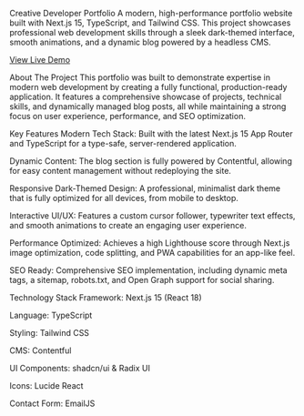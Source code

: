 Creative Developer Portfolio
A modern, high-performance portfolio website built with Next.js 15, TypeScript, and Tailwind CSS. This project showcases professional web development skills through a sleek dark-themed interface, smooth animations, and a dynamic blog powered by a headless CMS.

[View Live Demo](https://v0-new-portfolio-lilac.vercel.app/)

About The Project
This portfolio was built to demonstrate expertise in modern web development by creating a fully functional, production-ready application. It features a comprehensive showcase of projects, technical skills, and dynamically managed blog posts, all while maintaining a strong focus on user experience, performance, and SEO optimization.

Key Features
Modern Tech Stack: Built with the latest Next.js 15 App Router and TypeScript for a type-safe, server-rendered application.

Dynamic Content: The blog section is fully powered by Contentful, allowing for easy content management without redeploying the site.

Responsive Dark-Themed Design: A professional, minimalist dark theme that is fully optimized for all devices, from mobile to desktop.

Interactive UI/UX: Features a custom cursor follower, typewriter text effects, and smooth animations to create an engaging user experience.

Performance Optimized: Achieves a high Lighthouse score through Next.js image optimization, code splitting, and PWA capabilities for an app-like feel.

SEO Ready: Comprehensive SEO implementation, including dynamic meta tags, a sitemap, robots.txt, and Open Graph support for social sharing.

Technology Stack
Framework: Next.js 15 (React 18)

Language: TypeScript

Styling: Tailwind CSS

CMS: Contentful

UI Components: shadcn/ui & Radix UI

Icons: Lucide React

Contact Form: EmailJS
